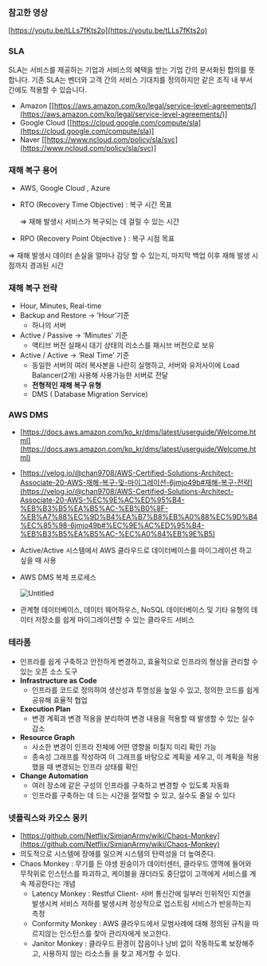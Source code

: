### 참고한 영상 
[https://youtu.be/tLLs7fKts2o](https://youtu.be/tLLs7fKts2o)

### SLA

SLA는 서비스를 제공하는 기업과 서비스의 혜택을 받는 기업 간의 문서화된 합의를 뜻합니다. 기존 SLA는 벤더와 고객 간의 서비스 기대치를 정의하지만 같은 조직 내 부서 간에도 적용할 수 있습니다.

- Amazon [[https://aws.amazon.com/ko/legal/service-level-agreements/](https://aws.amazon.com/ko/legal/service-level-agreements/)]
- Google Cloud [[https://cloud.google.com/compute/sla](https://cloud.google.com/compute/sla)]
- Naver [[https://www.ncloud.com/policy/sla/svc](https://www.ncloud.com/policy/sla/svc)]

### 재해 복구 용어

- AWS, Google Cloud , Azure
- RTO (Recovery Time Objective) : 복구 시간 목표

  ⇒ 재해 발생시 서비스가 복구되는 데 걸릴 수 있는 시간  

- RPO (Recovery Point Objective )  : 복구 시점 목표

 ⇒ 재해 발생시 데이터 손실을 얼마나 감당 할 수 있는지, 마지막 백업 이후 재해 발생 시점까지 경과된 시간

### 재해 복구 전략

- Hour, Minutes, Real-time
- Backup and Restore → ‘Hour’기준
    - 하나의 서버
- Active /  Passive → ‘Minutes’ 기준
    - 액티브 버전 실패시 대기 상태의 리소스를 패시브 버전으로 보유
- Active / Active → ‘Real Time’ 기준
    - 동일한 서버의 여러 복사본을 나란히 실행하고, 서버와 유저사이에 Load Balancer(2개) 사용해 사용가능한 서버로 전달
    - **전형적인 재해 복구 유형**
    - DMS ( Database Migration Service)
    

### AWS DMS

- [https://docs.aws.amazon.com/ko_kr/dms/latest/userguide/Welcome.html](https://docs.aws.amazon.com/ko_kr/dms/latest/userguide/Welcome.html)
- [https://velog.io/@chan9708/AWS-Certified-Solutions-Architect-Associate-20-AWS-재해-복구-및-마이그레이션-6jmjo49b#재해-복구-전략](https://velog.io/@chan9708/AWS-Certified-Solutions-Architect-Associate-20-AWS-%EC%9E%AC%ED%95%B4-%EB%B3%B5%EA%B5%AC-%EB%B0%8F-%EB%A7%88%EC%9D%B4%EA%B7%B8%EB%A0%88%EC%9D%B4%EC%85%98-6jmjo49b#%EC%9E%AC%ED%95%B4-%EB%B3%B5%EA%B5%AC-%EC%A0%84%EB%9E%B5)
- Active/Active 시스템에서 AWS 클라우드로 데이터베이스를 마이그레이션 하고 싶을 때 사용
- AWS DMS 복제 프로세스
    
    ![Untitled](https://s3-us-west-2.amazonaws.com/secure.notion-static.com/ecd1f9b9-6ccd-467d-bff6-07df5a3fb7f8/Untitled.png)
    
- 관계형 데이터베이스, 데이터 웨어하우스, NoSQL 데이터베이스 및 기타 유형의 데이터 저장소를 쉽게 마이그레이션할 수 있는 클라우드 서비스

### 테라폼

- 인프라를 쉽게 구축하고 안전하게 변경하고, 효율적으로 인프라의 형상을 관리할 수 있는 오픈 소스 도구
- **Infrastructure as Code**
    - 인프라를 코드로 정의하여 생산성과 투명성을 높일 수 있고, 정의한 코드를 쉽게 공유해 효율적 협업
- **Execution Plan**
    - 변경 계획과 변경 적용을 분리하여 변경 내용을 적용할 때 발생할 수 있는 실수 감소
- **Resource Graph**
    - 사소한 변경이 인프라 전체에 어떤 영향을 미칠지 미리 확인 가능
    - 종속성 그래프를 작성하여 이 그래프를 바탕으로 계획을 세우고, 이 계획을 적용했을 때 변경되는 인프라 상태를 확인
- **Change Automation**
    - 여러 장소에 같은 구성의 인프라를 구축하고 변경할 수 있도록 자동화
    - 인프라를 구축하는 데 드는 시간을 절약할 수 있고, 실수도 줄일 수 있다

### 넷플릭스와 카오스 몽키

- [https://github.com/Netflix/SimianArmy/wiki/Chaos-Monkey](https://github.com/Netflix/SimianArmy/wiki/Chaos-Monkey)
- 의도적으로 시스템에 장애를 일으켜 시스템의 탄력성을 더 높여준다.
- Chaos Monkey :  무기를 든 야생 원숭이가 데이터센터, 클라우드 영역에 들어와 무작위로 인스턴스를 파괴하고, 케이블을 끊더라도 중단없이 고객에게 서비스를 계속 제공한다는 개념
    - Latency Monkey : Restful Client- 서버 통신간에 일부러 인위적인 지연을 발생시켜 서비스 저하를 발생시켜 정상적으로 업스트림 서비스가 반응하는지 측정
    - Conformity Monkey : AWS 클라우드에서 모범사례에 대해 정의된 규칙을 따르지않는 인스턴스를 찾아 관리자에게 보고한다.
    - Janitor Monkey : 클라우드 환경이 잡음이나 낭비 없이 작동하도록 보장해주고, 사용하지 않는 리소스들 을 찾고 제거할 수 있다.
